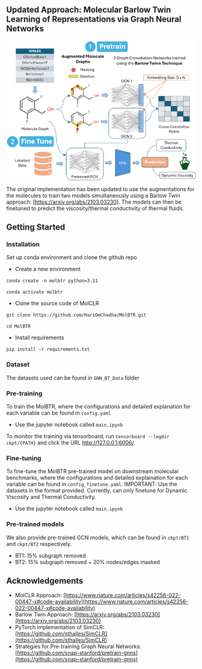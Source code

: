 ## Updated Approach: Molecular Barlow Twin Learning of Representations via Graph Neural Networks ##

<img align='center' src="figs/BT_pipeline.png" width="700">

The original implementation has been updated to use the augmentations for the molecules to train two models simultaneously using a Barlow Twin approach: [https://arxiv.org/abs/2103.03230]. The models can then be finetuned to predict the viscosity/thermal conductivity of thermal fluids. 

## Getting Started

### Installation

Set up conda environment and clone the github repo


- Create a new environment
```
conda create -n molbtr python=3.11
```
```
conda activate molbtr
```
- Clone the source code of MolCLR
```
git clone https://github.com/HariOmChadha/MolBTR.git
```
```
cd MolBTR
```
- Install requirements
```
pip install -r requirements.txt
```

### Dataset

The datasets used can be found in `GNN_BT_Data` folder 

### Pre-training

To train the MolBTR, where the configurations and detailed explanation for each variable can be found in `config.yaml`

- Use the jupyter notebook called `main.ipynb`

To monitor the training via tensorboard, run `tensorboard --logdir ckpt/{PATH}` and click the URL http://127.0.0.1:6006/.

### Fine-tuning 

To fine-tune the MolBTR pre-trained model on downstream molecular benchmarks, where the configurations and detailed explaination for each variable can be found in `config_finetune.yaml`. IMPORTANT: Use the datasets in the format provided. Currently, can only finetune for Dynamic Viscosity and Thermal Conductivity. 

- Use the jupyter notebook called `main.ipynb` 


### Pre-trained models

We also provide pre-trained GCN models, which can be found in `ckpt/BT1` and `ckpt/BT2` respectively.
- BT1: 15% subgraph removed
- BT2: 15% subgraph removed + 20% nodes/edges masked

## Acknowledgements
- MolCLR Approach: [https://www.nature.com/articles/s42256-022-00447-x#code-availability](https://www.nature.com/articles/s42256-022-00447-x#code-availability)
- Barlow Twin Approach: [https://arxiv.org/abs/2103.03230](https://arxiv.org/abs/2103.03230)
- PyTorch implementation of SimCLR: [https://github.com/sthalles/SimCLR](https://github.com/sthalles/SimCLR)
- Strategies for Pre-training Graph Neural Networks: [https://github.com/snap-stanford/pretrain-gnns](https://github.com/snap-stanford/pretrain-gnns)
